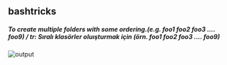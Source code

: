 ## bashtricks

##### To create multiple folders with some ordering.(e.g. foo1 foo2 foo3 .... foo9)  / tr: Sıralı klasörler oluışturmak için (örn. foo1 foo2 foo3 .... foo9)
![output](https://user-images.githubusercontent.com/22776403/90341531-0287c080-e009-11ea-813d-71471ee4558d.gif)
